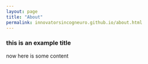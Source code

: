```yaml
---
layout: page
title: "About"
permalink: innovatorsincogneuro.github.io/about.html
---
```


### this is an example title
now here is some content 